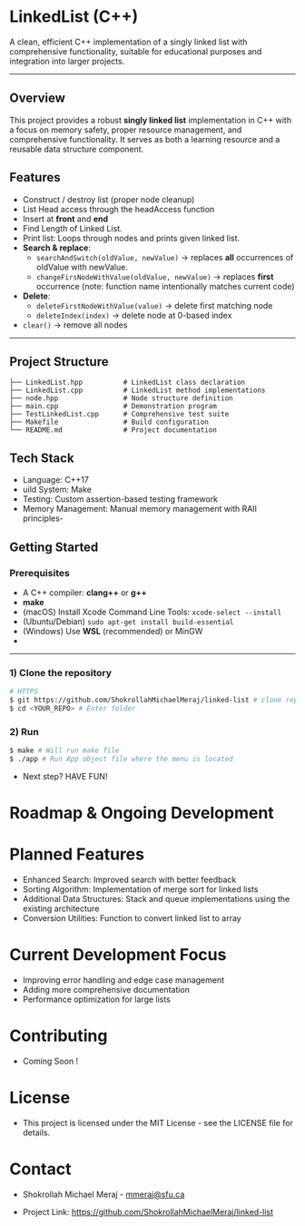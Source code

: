 # LinkedList (C++)

A clean, efficient C++ implementation of a singly linked list with comprehensive functionality, suitable for educational purposes and integration into larger projects.

---
## Overview

This project provides a robust  **singly linked list** implementation in C++ with a focus on memory safety, proper resource management, and comprehensive functionality. It serves as both a learning resource and a reusable data structure component.

## Features

- Construct / destroy list (proper node cleanup)
- List Head access through the headAccess function
- Insert at **front** and **end**
- Find Length of Linked List.
- Print list: Loops through nodes and prints given linked list.
- **Search & replace**:
  - `searchAndSwitch(oldValue, newValue)` → replaces **all** occurrences of oldValue with newValue.
  - `changeFirsNodeWithValue(oldValue, newValue)` → replaces **first** occurrence (note: function name intentionally matches current code)
- **Delete**:
  - `deleteFirstNodeWithValue(value)` → delete first matching node
  - `deleteIndex(index)` → delete node at 0-based index
- `clear()` → remove all nodes


---

## Project Structure

```
├── LinkedList.hpp          # LinkedList class declaration
├── LinkedList.cpp          # LinkedList method implementations
├── node.hpp                # Node structure definition
├── main.cpp                # Demonstration program
├── TestLinkedList.cpp      # Comprehensive test suite
├── Makefile                # Build configuration
└── README.md               # Project documentation
```
## Tech Stack

- Language: C++17
- uild System: Make
- Testing: Custom assertion-based testing framework
- Memory Management: Manual memory management with RAII principles-

## Getting Started

### Prerequisites
- A C++ compiler: **clang++** or **g++**
- **make**
- (macOS) Install Xcode Command Line Tools: `xcode-select --install`
- (Ubuntu/Debian) `sudo apt-get install build-essential`
- (Windows) Use **WSL** (recommended) or MinGW
- 
---

### 1) Clone the repository
```bash
# HTTPS
$ git https://github.com/ShokrollahMichaelMeraj/linked-list # clone repo into desired folder
$ cd <YOUR_REPO> # Enter folder

```
### 2) Run

```bash
$ make # Will run make file
$ ./app # Run App object file where the menu is located 
```
- Next step? HAVE FUN!





# Roadmap & Ongoing Development

# Planned Features

- Enhanced Search: Improved search with better feedback
- Sorting Algorithm: Implementation of merge sort for linked lists
- Additional Data Structures: Stack and queue implementations using the existing architecture
- Conversion Utilities: Function to convert linked list to array

# Current Development Focus

- Improving error handling and edge case management
- Adding more comprehensive documentation
- Performance optimization for large lists

# Contributing
- Coming Soon !

# License

- This project is licensed under the MIT License - see the LICENSE file for details.

# Contact

- Shokrollah Michael Meraj - mmeraj@sfu.ca

- Project Link: https://github.com/ShokrollahMichaelMeraj/linked-list






